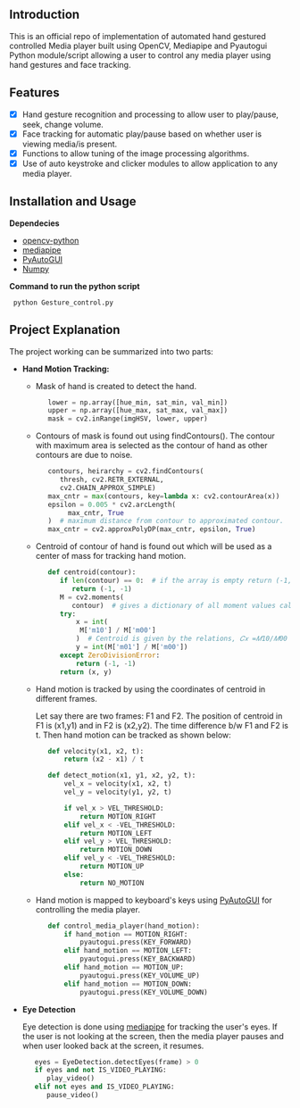 ## Introduction 

This is an official repo of implementation of automated hand gestured controlled Media player built using OpenCV, Mediapipe and Pyautogui
Python module/script allowing a user to control any media player using hand gestures and face tracking.

## Features

- [x] Hand gesture recognition and processing to allow user to play/pause, seek, change volume.
- [x] Face tracking for automatic play/pause based on whether user is viewing media/is present.
- [x] Functions to allow tuning of the image processing algorithms.
- [x] Use of auto keystroke and clicker modules to allow application to any media player.

## Installation and Usage
**Dependecies**

 - [opencv-python](https://pypi.org/project/opencv-python/) 
 - [mediapipe](https://pypi.org/project/mediapipe/)
 - [PyAutoGUI](https://pypi.org/project/PyAutoGUI/)
 - [Numpy](https://numpy.org/)

**Command to run the python script**

     python Gesture_control.py

## Project Explanation
The project working can be summarized into two parts:

 - **Hand Motion Tracking:** 
   - Mask of hand is created to detect the hand. 
     ```python
        lower = np.array([hue_min, sat_min, val_min])
        upper = np.array([hue_max, sat_max, val_max])
        mask = cv2.inRange(imgHSV, lower, upper)
     ```
   - Contours of mask is found out using findContours(). The contour with maximum area is selected as the contour of hand as other contours are due to noise.
     ```python
        contours, heirarchy = cv2.findContours(
           thresh, cv2.RETR_EXTERNAL,
           cv2.CHAIN_APPROX_SIMPLE) 
        max_cntr = max(contours, key=lambda x: cv2.contourArea(x))
        epsilon = 0.005 * cv2.arcLength(
             max_cntr, True
        )  # maximum distance from contour to approximated contour.
        max_cntr = cv2.approxPolyDP(max_cntr, epsilon, True)
     ```
   - Centroid of contour of hand is found out which will be used as a center of mass for tracking hand motion.
     ```python
        def centroid(contour):
           if len(contour) == 0:  # if the array is empty return (-1,-1)
              return (-1, -1)
           M = cv2.moments(
              contour)  # gives a dictionary of all moment values calculated
           try:
               x = int(
                M['m10'] / M['m00']
               )  # Centroid is given by the relations, 𝐶𝑥 =𝑀10/𝑀00 and 𝐶𝑦 =𝑀01/𝑀00
               y = int(M['m01'] / M['m00'])
           except ZeroDivisionError:
               return (-1, -1)
           return (x, y)
     ```
   - Hand motion is tracked by using the coordinates of centroid in different frames.
   
     Let say there are two frames: F1 and F2. The position of centroid in F1 is (x1,y1) and in F2 is (x2,y2). The time difference b/w F1 and F2 is t. Then          hand motion can be tracked as shown below:
     ```python
        def velocity(x1, x2, t):
            return (x2 - x1) / t

        def detect_motion(x1, y1, x2, y2, t):
            vel_x = velocity(x1, x2, t)
            vel_y = velocity(y1, y2, t)

            if vel_x > VEL_THRESHOLD:
                return MOTION_RIGHT
            elif vel_x < -VEL_THRESHOLD:
                return MOTION_LEFT
            elif vel_y > VEL_THRESHOLD:
                return MOTION_DOWN
            elif vel_y < -VEL_THRESHOLD:
                return MOTION_UP
            else:
                return NO_MOTION
     ```
   - Hand motion is mapped to keyboard's keys using [PyAutoGUI](https://pypi.org/project/PyAutoGUI/) for controlling the media player.
     ```python
        def control_media_player(hand_motion):
            if hand_motion == MOTION_RIGHT:
                pyautogui.press(KEY_FORWARD)
            elif hand_motion == MOTION_LEFT:
                pyautogui.press(KEY_BACKWARD)
            elif hand_motion == MOTION_UP:
                pyautogui.press(KEY_VOLUME_UP)
            elif hand_motion == MOTION_DOWN:
                pyautogui.press(KEY_VOLUME_DOWN)
     ```
     
 - **Eye Detection** 
 
     Eye detection is done using [mediapipe](https://pypi.org/project/mediapipe/) for tracking the user's eyes. If the user is not looking at the screen, then the media player pauses and when user looked back at the screen, it resumes.

     ```python
        eyes = EyeDetection.detectEyes(frame) > 0
        if eyes and not IS_VIDEO_PLAYING:
           play_video()
        elif not eyes and IS_VIDEO_PLAYING:
           pause_video()
     ```
